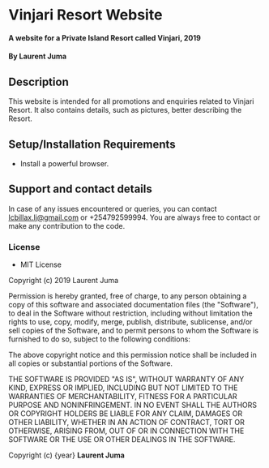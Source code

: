 # Vinjari Resort Website
#### A website for a Private Island Resort called Vinjari, 2019
#### By **Laurent Juma**
## Description
This website is intended for all promotions and enquiries related to Vinjari Resort.
It also contains details, such as pictures, better describing the Resort.
## Setup/Installation Requirements
* Install a powerful browser.
## Support and contact details
In case of any issues encountered or queries, you can contact lcbillax.lj@gmail.com or +254792599994. You are always free to contact
or make any contribution to the code.
### License
* MIT License

Copyright (c) 2019 Laurent Juma

Permission is hereby granted, free of charge, to any person obtaining a copy
of this software and associated documentation files (the "Software"), to deal
in the Software without restriction, including without limitation the rights
to use, copy, modify, merge, publish, distribute, sublicense, and/or sell
copies of the Software, and to permit persons to whom the Software is
furnished to do so, subject to the following conditions:

The above copyright notice and this permission notice shall be included in all
copies or substantial portions of the Software.

THE SOFTWARE IS PROVIDED "AS IS", WITHOUT WARRANTY OF ANY KIND, EXPRESS OR
IMPLIED, INCLUDING BUT NOT LIMITED TO THE WARRANTIES OF MERCHANTABILITY,
FITNESS FOR A PARTICULAR PURPOSE AND NONINFRINGEMENT. IN NO EVENT SHALL THE
AUTHORS OR COPYRIGHT HOLDERS BE LIABLE FOR ANY CLAIM, DAMAGES OR OTHER
LIABILITY, WHETHER IN AN ACTION OF CONTRACT, TORT OR OTHERWISE, ARISING FROM,
OUT OF OR IN CONNECTION WITH THE SOFTWARE OR THE USE OR OTHER DEALINGS IN THE
SOFTWARE.

Copyright (c) {year} **Laurent Juma**
